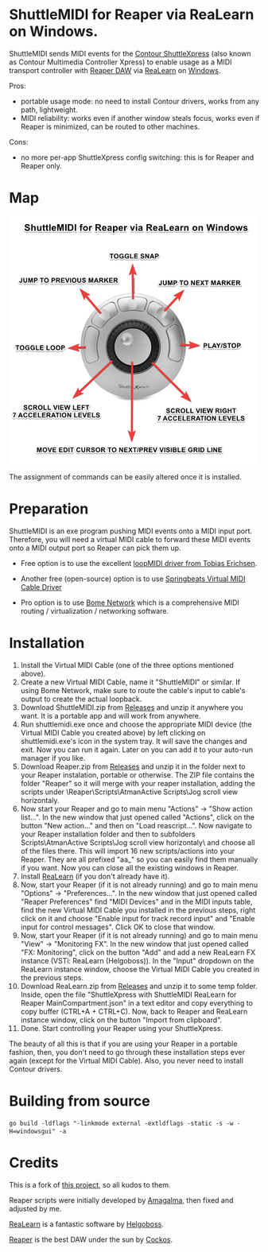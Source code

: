 # ShuttleMIDI for Reaper via ReaLearn on Windows.

ShuttleMIDI sends MIDI events for the [Contour ShuttleXpress](https://contourdesign.com/products/shuttle-xpress) (also known as Contour Multimedia Controller Xpress) to enable usage as a MIDI transport controller with [Reaper DAW](https://reaper.fm) via [ReaLearn](https://www.helgoboss.org/projects/realearn/) on [Windows](https://www.microsoft.com/en-gb/windows).

Pros: 
- portable usage mode: no need to install Contour drivers, works from any path, lightweight.
- MIDI reliability: works even if another window steals focus, works even if Reaper is minimized, can be routed to other machines.

Cons:
- no more per-app ShuttleXpress config switching: this is for Reaper and Reaper only.


# Map


![ShuttleMIDI for Reaper via ReaLearn on Windows](https://raw.githubusercontent.com/AtmanActive/shuttlemidi-for-reaper-via-realearn-on-windows/main/ShuttleMIDI-for-Reaper-via-ReaLearn-on-Windows.png)

The assignment of commands can be easily altered once it is installed.


# Preparation

ShuttleMIDI is an exe program pushing MIDI events onto a MIDI input port. Therefore, you will need a virtual MIDI cable to forward these MIDI events onto a MIDI output port so Reaper can pick them up.

- Free option is to use the excellent [loopMIDI driver from Tobias Erichsen](https://www.tobias-erichsen.de/software/loopmidi.html).

- Another free (open-source) option is to use [Springbeats Virtual MIDI Cable Driver](https://springbeats.com/sbvmidi/)

- Pro option is to use [Bome Network](https://www.bome.com/products/bomenet) which is a comprehensive MIDI routing / virtualization / networking software.

# Installation
1. Install the Virtual MIDI Cable (one of the three options mentioned above).
2. Create a new Virtual MIDI Cable, name it "ShuttleMIDI" or similar. If using Bome Network, make sure to route the cable's input to cable's output to create the actual loopback.
3. Download ShuttleMIDI.zip from [Releases](https://github.com/AtmanActive/shuttlemidi-for-reaper-via-realearn-on-windows/releases) and unzip it anywhere you want. It is a portable app and will work from anywhere.
4. Run shuttlemidi.exe once and choose the appropriate MIDI device (the Virtual MIDI Cable you created above) by left clicking on shuttlemidi.exe's icon in the system tray. It will save the changes and exit. Now you can run it again. Later on you can add it to your auto-run manager if you like.
5. Download Reaper.zip from [Releases](https://github.com/AtmanActive/shuttlemidi-for-reaper-via-realearn-on-windows/releases) and unzip it in the folder next to your Reaper instalation, portable or otherwise. The ZIP file contains the folder "Reaper" so it will merge with your reaper installation, adding the scripts under \Reaper\Scripts\AtmanActive Scripts\Jog scroll view horizontaly\.
6. Now start your Reaper and go to main menu "Actions" -> "Show action list...". In the new window that just opened called "Actions", click on the button "New action..." and then on "Load reascript...". Now navigate to your Reaper installation folder and then to subfolders Scripts\AtmanActive Scripts\Jog scroll view horizontaly\ and choose all of the files there. This will import 16 new scripts/actions into your Reaper. They are all prefixed "aa_" so you can easily find them manually if you want. Now you can close all the existing windows in Reaper.
7. Install [ReaLearn](https://www.helgoboss.org/projects/realearn/) (if you don't already have it).
8. Now, start your Reaper (if it is not already running) and go to main menu "Options" -> "Preferences...". In the new window that just opened called "Reaper Preferences" find "MIDI Devices" and in the MIDI inputs table, find the new Virtual MIDI Cable you installed in the previous steps, right click on it and choose "Enable input for track record input" and "Enable input for control messages". Click OK to close that window.
9. Now, start your Reaper (if it is not already running) and go to main menu "View" -> "Monitoring FX". In the new window that just opened called "FX: Monitoring", click on the button "Add" and add a new ReaLearn FX instance (VSTi: ReaLearn (Helgoboss)). In the "Input" dropdown on the ReaLearn instance window, choose the Virtual MIDI Cable you created in the previous steps.
10. Download ReaLearn.zip from [Releases](https://github.com/AtmanActive/shuttlemidi-for-reaper-via-realearn-on-windows/releases) and unzip it to some temp folder. Inside, open the file "ShuttleXpress with ShuttleMIDI ReaLearn for Reaper MainCompartment.json" in a text editor and copy everything to copy buffer (CTRL+A + CTRL+C). Now, back to Reaper and ReaLearn instance window, click on the button "Import from clipboard".
11. Done. Start controlling your Reaper using your ShuttleXpress.


The beauty of all this is that if you are using your Reaper in a portable fashion, then, you don't need to go through these installation steps ever again (except for the Virtual MIDI Cable). Also, you never need to install Contour drivers. 




# Building from source
```
go build -ldflags "-linkmode external -extldflags -static -s -w -H=windowsgui" -a
```

# Credits

This is a fork of [this project](https://github.com/dg1psi/shuttlemidi), so all kudos to them.

Reaper scripts were initially developed by [Amagalma](https://github.com/amagalma/ReaScripts), then fixed and adjusted by me.

[ReaLearn](https://www.helgoboss.org/projects/realearn/) is a fantastic software by [Helgoboss](https://www.helgoboss.org).

[Reaper](https://reaper.fm) is the best DAW under the sun by [Cockos](https://www.cockos.com).

